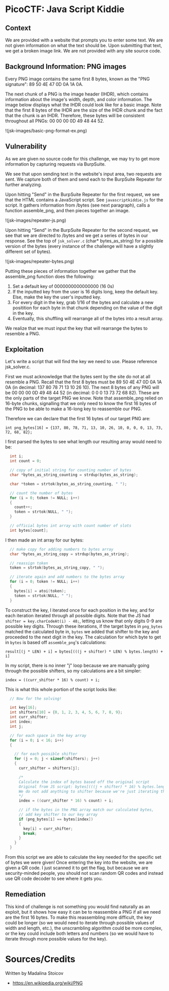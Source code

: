 # PicoCTF: Java Script Kiddie

## Context

We are provided with a website that prompts you to enter some text. We are not given information on what the text should be. Upon submitting that text, we get a broken image link. We are not provided with any site source code.

## Background Information: PNG images

Every PNG image contains the same first 8 bytes, known as the "PNG signature": 89 50 4E 47 0D 0A 1A 0A. 

The next chunk of a PNG is the image header (IHDR), which contains information about the image's width, depth, and color information. The image below displays what the IHDR could look like for a basic image. Note that the first 8 bytes of the IHDR are the size of the IHDR chunk and the fact that the chunk is an IHDR. Therefore, these bytes will be consistent throughout all PNGs: 00 00 00 0D 49 48 44 52.

!(jsk-images/basic-png-format-ex.png)

## Vulnerability

As we are given no source code for this challenge, we may try to get more information by capturing requests via BurpSuite.

We see that upon sending text in the website's input area, two requests are sent. We capture both of them and send each to the BurpSuite Repeater for further analyzing.

Upon hitting "Send" in the BurpSuite Repeater for the first request, we see that the HTML contains a JavaScript script. See `javascriptkiddie.js` for the script. It gathers information from /bytes (see next paragraph), calls a function assemble_png, and then pieces together an image.

!(jsk-images/repeater-js.png)

Upon hitting "Send" in the BurpSuite Repeater for the second request, we see that we are directed to /bytes and we get a series of bytes in our response. See the top of `jsk_solver.c` (char* bytes_as_string) for a possible version of the bytes (every instance of the challenge will have a slightly different set of bytes).

!(jsk-images/repeater-bytes.png)

Putting these pieces of information together we gather that the assemble_png function does the following:
1. Set a default key of 0000000000000000 (16 0s)
2. If the inputted key from the user is 16 digits long, keep the default key. Else, make the key the user's inputted key.
3. For every digit in the key, grab 1/16 of the bytes and calculate a new positition for each byte in that chunk depending on the value of the digit in the key.
4. Eventually, this shuffling will rearrange all of the bytes into a result array.

We realize that we must input the key that will rearrange the bytes to resemble a PNG.

## Exploitation

Let's write a script that will find the key we need to use. Please reference jsk_solver.c. 

First we must acknowledge that the bytes sent by the site do not at all resemble a PNG. Recall that the first 8 bytes must be 89 50 4E 47 0D 0A 1A 0A (in decimal: 137 80 78 71 13 10 26 10). The next 8 bytes of any PNG will be 00 00 00 0D 49 48 44 52 (in decimal: 0 0 0 13 73 72 68 82). These are the only parts of the target PNG we know. Note that assemble_png relied on 16-byte chunks, signalling that we only need to know the first 16 bytes of the PNG to be able to make a 16-long key to reassemble our PNG. 

Therefore we can declare that the first 16 bytes of our target PNG are:

`int png_bytes[16] = {137, 80, 78, 71, 13, 10, 26, 10, 0, 0, 0, 13, 73, 72, 68, 82};`

I first parsed the bytes to see what length our resulting array would need to be:

```c
  int i;
  int count = 0;

  // copy of initial string for counting number of bytes
  char *bytes_as_string_counting = strdup(bytes_as_string);

  char *token = strtok(bytes_as_string_counting, " ");

  // count the number of bytes
  for (i = 0; token != NULL; i++)
  {
    count++;
    token = strtok(NULL, " ");
  }

  // official bytes int array with count number of slots
  int bytes[count];
```
I then made an int array for our bytes:

```c
  // make copy for adding numbers to bytes array
  char *bytes_as_string_copy = strdup(bytes_as_string);

  // reassign token
  token = strtok(bytes_as_string_copy, " ");

  // iterate again and add numbers to the bytes array
  for (i = 0; token != NULL; i++)
  {
    bytes[i] = atoi(token);
    token = strtok(NULL, " ");
  }
```
To construct the key, I iterated once for each position in the key, and for each iteration iterated through all possible digits. Note that the JS had `shifter = key.charCodeAt(i) - 48;`, letting us know that only digits 0-9 are possible key digits. Through these iterations, if the target bytes in `png_bytes` matched the calculated byte in, `bytes` we added that shifter to the key and proceeded to the next digit in the key. The calculation for which byte to get in `bytes` is based off `assemble_png`'s calculations:

`result[(j * LEN) + i] = bytes[(((j + shifter) * LEN) % bytes.length) + i]`

In my script, there is no inner "j" loop because we are manually going through the possible shifters, so my calculations are a bit simpler:

`index = ((curr_shifter * 16) % count) + i;`

This is what this whole portion of the script looks like:

```c
  // Now for the solving!

  int key[16];
  int shifters[10] = {0, 1, 2, 3, 4, 5, 6, 7, 8, 9};
  int curr_shifter;
  int index;
  int j;

  // for each space in the key array
  for (i = 0; i < 16; i++)
  {

    // for each possible shifter
    for (j = 0; j < sizeof(shifters); j++)
    {
      curr_shifter = shifters[j];

      /*
      Calculate the index of bytes based off the original script
      Original from JS script: bytes[(((j + shifter) * 16) % bytes.length) + i]
      We do not add anything to shifter because we're just iterating through possible shifters
      */
      index = ((curr_shifter * 16) % count) + i;

      // if the bytes in the PNG array match our calculated bytes,
      // add key shifter to our key array
      if (png_bytes[i] == bytes[index])
      {
        key[i] = curr_shifter;
        break;
      }
    }
  }
```
From this script we are able to calculate the key needed for the specific set of bytes we were given! Once entering the key into the website, we are given a QR code. I just scanned it to get the flag, but because we are security-minded people, you should not scan random QR codes and instead use QR code decoder to see where it gets you.

## Remediation

This kind of challenge is not something you would find naturally as an exploit, but it shows how easy it can be to reassemble a PNG if all we need are the first 16 bytes. To make this reassembling more difficult, the key could be longer (so we would need to iterate through possible values of width and length, etc.), the unscrambling algorithm could be more complex, or the key could include both letters and numbers (so we would have to iterate through more possible values for the key).

# Sources/Credits

Written by Madalina Stoicov

- https://en.wikipedia.org/wiki/PNG
